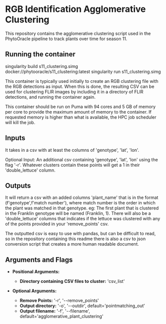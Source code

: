 # RGB Identification Agglomerative Clustering

This repository contains the agglomerative clustering script used in the PhytoOracle pipeline to track plants over time for season 11. 

## Running the container
singularity build s11_clustering.simg docker://phytooracle/s11_clustering:latest
singularity run s11_clustering.simg <directory containing CSVs>

This container is typically used initially to create an RGB clustering file with the RGB detections as input. When this is done, the resulting CSV can be used for clustering FLIR images by including it in a directory of FLIR detections, and running the container again.

This container should be run on Puma with 94 cores and 5 GB of memory per core to provide the maximum amount of memory to the container. If requested memory is higher than what is available, the HPC job scheduler will kill the job.

## Inputs
It takes in a csv with at least the columns of 'genotype', 'lat', 'lon'.

Optional Input: An additional csv containing 'genotype', 'lat', 'lon' using the flag '-r'. Whatever clusters contain these points will get a 1 in their 'double_lettuce' column.

## Outputs
It will return a csv with an added columns 'plant_name' that is in the format (f'genotype',f'match number'), where match number is the order in which the plant was matched in that genotype. eg: The first plant that is clustered in the Franklin genotype will be named (Franklin, 1). There will also be a 'double_lettuce' columns that indicates if the lettuce was clustered with any of the points provided in your 'remove_points' csv. 

The outputted csv is easy to use with pandas, but can be difficult to read, so in the repository containing this readme there is also a csv to json conversion script that creates a more human readable document.

## Arguments and Flags

* **Positional Arguments:** 
    * **Directory containing CSV files to cluster:** 'csv_list'
    
* **Optional Arguments:**
    * **Remove Points:** '-r', '--remove_points'
    * **Output directory:** '-o', '--outdir', default='pointmatching_out'
    * **Output filename:** '-f', '--filename', default='agglomerative_plant_clustering'



